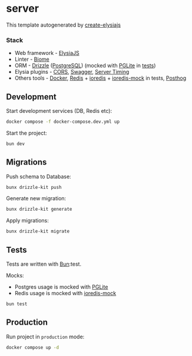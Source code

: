 # server

This template autogenerated by [create-elysiajs](https://github.com/kravetsone/create-elysiajs)

### Stack
- Web framework - [ElysiaJS](https://elysiajs.com/)
- Linter - [Biome](https://biomejs.dev/)
- ORM - [Drizzle](https://orm.drizzle.team/) ([PostgreSQL](https://www.postgresql.org/)) (mocked with [PGLite](https://pglite.dev/) in [tests](tree/main/tests))
- Elysia plugins - [CORS](https://elysiajs.com/plugins/cors.html), [Swagger](https://elysiajs.com/plugins/swagger.html), [Server Timing](https://elysiajs.com/plugins/server-timing.html)
- Others tools - [Docker](https://www.docker.com/), [Redis](https://redis.io/) + [ioredis](https://github.com/redis/ioredis) + [ioredis-mock](https://www.npmjs.com/package/ioredis-mock) in tests, [Posthog](https://posthog.com/docs/libraries/node)

## Development

Start development services (DB, Redis etc):

```bash
docker compose -f docker-compose.dev.yml up
```

Start the project:

```bash
bun dev
```

## Migrations

Push schema to Database:

```bash
bunx drizzle-kit push
```
Generate new migration:

```bash
bunx drizzle-kit generate
```
Apply migrations:

```bash
bunx drizzle-kit migrate
```

## Tests

Tests are written with [Bun](https://bun.sh/):test.

Mocks:

- Postgres usage is mocked with [PGLite](https://pglite.dev/)
- Redis usage is mocked with [ioredis-mock](https://www.npmjs.com/package/ioredis-mock)


```bash
bun test
```

## Production

Run project in `production` mode:

```bash
docker compose up -d
```